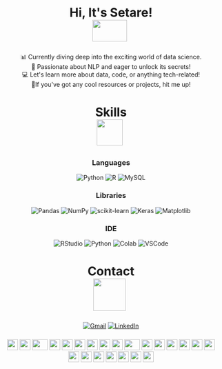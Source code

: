 
<h1 align="center"> Hi, It's Setare! <br> <img src="https://github.com/Anmol-Baranwal/Cool-GIFs-For-GitHub/assets/74038190/761f4c99-eda3-4c9a-a4ec-2b6311e2433a" width="80" height="50">&nbsp;
</h1>
<p align="center">
📊 Currently diving deep into the exciting world of data science.<br>
📝 Passionate about NLP and eager to unlock its secrets!<br>
💻 Let's learn more about data, code, or anything tech-related!<br>
💫If you've got any cool resources or projects, hit me up!<br>
</p>

<h1 align="center">Skills <br> <img src="https://github.com/Anmol-Baranwal/Cool-GIFs-For-GitHub/assets/74038190/42077049-1939-493e-9a19-47ca5db36643" width="60">&nbsp;
</h1>

<h3 align="center">Languages</h3>

<p align="center">
  <img src="https://img.shields.io/badge/Python-3670A0?style=flat&logo=python&logoColor=ffdd54" alt="Python" />
  <img src="https://img.shields.io/badge/R-%23276DC3.svg?style=flat&logo=r&logoColor=white" alt="R" />
  <img src="https://img.shields.io/badge/MySQL-%2300f.svg?style=flat&logo=mysql&logoColor=white" alt="MySQL" />
</p>


<h3 align="center">Libraries</h3>

<p align="center">
  <img src="https://img.shields.io/badge/pandas-%23150458.svg?style=flat-square&logo=pandas&logoColor=white" alt="Pandas" /> 
  <img src="https://img.shields.io/badge/numpy-%23013243.svg?style=flat-square&logo=numpy&logoColor=white" alt="NumPy" /> 
  <img src="https://img.shields.io/badge/scikit--learn-%23F7931E.svg?style=flat-square&logo=scikit-learn&logoColor=white" alt="scikit-learn" /> 
  <img src="https://img.shields.io/badge/Keras-%23D00000.svg?style=flat-square&logo=Keras&logoColor=white" alt="Keras" /> 
  <img src="https://img.shields.io/badge/Matplotlib-%23ffffff.svg?style=flat-square&logo=Matplotlib&logoColor=black" alt="Matplotlib" /> 
</p>
<h3 align="center">IDE</h3>

<p align="center">
  <img src="https://img.shields.io/badge/RStudio-%230077B5.svg?style=flat-square&logo=RStudio&logoColor=white" alt="RStudio" />
  <img src="https://img.shields.io/badge/Python-FFD43B?style=flat-square&logo=python&logoColor=blue" alt="Python" />
  <img src="https://img.shields.io/badge/Colab-F9AB00?style=flat-square&logo=googlecolab&color=525252" alt="Colab" />
  <img src="https://img.shields.io/badge/VSCode-0078D4?style=flat-square&logo=visual%20studio%20code&logoColor=white" alt="VSCode" />
</p>

<h1 align="center"> Contact <br> <img src="https://github.com/Anmol-Baranwal/Cool-GIFs-For-GitHub/assets/74038190/6f564d9a-467a-4bba-ad3a-8527c8ab79ae" width="75">&nbsp;</h1>

<p align="center">
  <a href="mailto:setarekazemaslani@gmail.com"><img src="https://img.shields.io/badge/Gmail-D14836?style=flat-square&logo=gmail&logoColor=white" alt="Gmail" /></a>
  <a href="https://linkedin.com/in/www.linkedin.com/in/setare-kazemaslani-131ab5286"><img src="https://img.shields.io/badge/LinkedIn-%230077B5.svg?logo=linkedin&logoColor=white" alt="LinkedIn" /></a>
</p>


<h3 align="center"> </h3>

<p align="center">
  <a
    <div align="">
    <img src="https://cultofthepartyparrot.com/parrots/hd/githubparrot.gif" width="25" height="25"/>
    <img src="https://cultofthepartyparrot.com/flags/hd/iranparrot.gif" width="25" height="25"/>
    <img src="https://cultofthepartyparrot.com/parrots/asyncparrot.gif" width="36" height="25"/>
    <img src="https://cultofthepartyparrot.com/parrots/hd/60fpsparrot.gif" width="25" height="25"/>
    <img src="https://cultofthepartyparrot.com/parrots/hd/jumpingparrot.gif" width="25" height="25"/>
    <img src="https://cultofthepartyparrot.com/parrots/hd/opensourceparrot.gif" width="25" height="25"/>
    <img src="https://cultofthepartyparrot.com/parrots/hd/dealwithitnowparrot.gif" width="25" height="25"/>
    <img src="https://cultofthepartyparrot.com/parrots/hd/hypnoparrotlight.gif" width="25" height="25"/>
    <img src="https://cultofthepartyparrot.com/parrots/databaseparrot.gif" width="25" height="25"/>
    <img src="https://cultofthepartyparrot.com/parrots/fixparrot.gif" width="36" height="25"/>
    <img src="https://cultofthepartyparrot.com/parrots/hd/laptop_parrot.gif" width="25" height="25"/>
    <img src="https://cultofthepartyparrot.com/parrots/hd/spinningparrot.gif" width="25" height="25"/>
    <img src="https://cultofthepartyparrot.com/parrots/hd/levitationparrot.gif" width="25" height="25"/>
    <img src="https://cultofthepartyparrot.com/parrots/hd/meldparrot.gif" width="25" height="25"/>
    <img src="https://cultofthepartyparrot.com/parrots/slomoparrot.gif" width="25" height="25"/>
    <img src="https://cultofthepartyparrot.com/parrots/hd/moonwalkingparrot.gif" width="25" height="25"/>
    <img src="https://cultofthepartyparrot.com/parrots/hd/stableparrot.gif" width="25" height="25"/>
    <img src="https://cultofthepartyparrot.com/parrots/hd/scienceparrot.gif" width="25" height="25"/>
    <img src="https://cultofthepartyparrot.com/parrots/hd/pirateparrot.gif" width="25" height="25"/>
    <img src="https://cultofthepartyparrot.com/parrots/hd/footballparrot.gif" width="25" height="25"/>
    <img src="https://cultofthepartyparrot.com/parrots/hd/illuminatiparrot.gif" width="25" height="25"/>
    <img src="https://cultofthepartyparrot.com/parrots/hd/hypnoparrotdark.gif" width="25" height="25"/>
    <img src="https://cultofthepartyparrot.com/parrots/hd/mustacheparrot.gif" width="25" height="25"/>
    </div>
<br><br>  </a>
</p>


